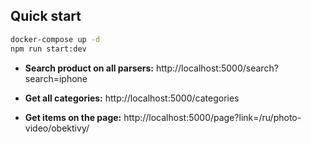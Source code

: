 ## Quick start

```bash
docker-compose up -d
npm run start:dev
```
- **Search product on all parsers:**
http://localhost:5000/search?search=iphone

- **Get all categories:**
http://localhost:5000/categories

- **Get items on the page:**
http://localhost:5000/page?link=/ru/photo-video/obektivy/
